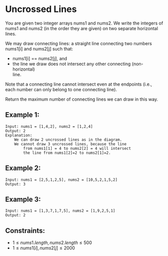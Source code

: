 # Uncrossed Lines

You are given two integer arrays nums1 and nums2. We write the integers of  
nums1 and nums2 (in the order they are given) on two separate horizontal  
lines.

We may draw connecting lines: a straight line connecting two numbers  
nums1[i] and nums2[j] such that:

* nums1[i] == nums2[j], and
* the line we draw does not intersect any other connecting (non-horizontal)  
    line.

Note that a connecting line cannot intersect even at the endpoints (i.e.,  
each number can only belong to one connecting line).

Return the maximum number of connecting lines we can draw in this way.

 

## Example 1:

    Input: nums1 = [1,4,2], nums2 = [1,2,4]
    Output: 2
    Explanation: 
        We can draw 2 uncrossed lines as in the diagram.
        We cannot draw 3 uncrossed lines, because the line  
            from nums1[1] = 4 to nums2[2] = 4 will intersect 
            the line from nums1[2]=2 to nums2[1]=2.

## Example 2:

    Input: nums1 = [2,5,1,2,5], nums2 = [10,5,2,1,5,2]
    Output: 3

## Example 3:

    Input: nums1 = [1,3,7,1,7,5], nums2 = [1,9,2,5,1]
    Output: 2

 

## Constraints:

* $1 \le nums1.length, nums2.length \le 500$
* $1 \le nums1[i], nums2[j] \le 2000$

